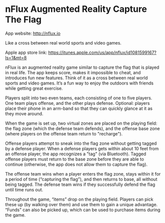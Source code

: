 # nFlux Augmented Reality Capture The Flag
App website:  http://nflux.io

Like a cross between real world sports and video games.

Apple app store link: https://itunes.apple.com/us/app/nflux/id1081599167?ls=1&mt=8

nFlux is an augmented reality game similar to capture the flag that is played in real life. The app keeps score, makes it impossible to cheat, and introduces fun new features. Think of it as a cross between real world sports and video games. It’s a fun way to enjoy the outdoors with friends while getting great exercise. 

Players split into two even teams, each consisting of one to five players. One team plays offense, and the other plays defense. Optional: players place their phone in an arm-band so that they can quickly glance at it as they move around.

When the game is set up, two virtual zones are placed on the playing field: the flag zone (which the defense team defends), and the offense base zone (where players on the offense team return to "recharge").

Offense players attempt to sneak into the flag zone without getting tagged by a defense player. When a defense players gets within about 10 feet from an offense player, the app recognizes a "tag" (via Bluetooth). Tagged offense players must return to the base zone before they are able to continue (otherwise, the app does not allow them to capture the flag).

The offense team wins when a player enters the flag zone, stays within it for a period of time (“capturing the flag”), and then returns to base, all without being tagged. The defense team wins if they successfully defend the flag until time runs out. 

Throughout the game, “items” drop on the playing field. Players can pick these up (by walking over them) and use them to gain a unique advantage. “Funds” can also be picked up, which can be used to purchase items during the game.
